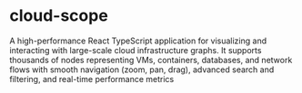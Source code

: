 # cloud-scope
A high-performance React TypeScript application for visualizing and interacting with large-scale cloud infrastructure graphs. It supports thousands of nodes representing VMs, containers, databases, and network flows with smooth navigation (zoom, pan, drag), advanced search and filtering, and real-time performance metrics
